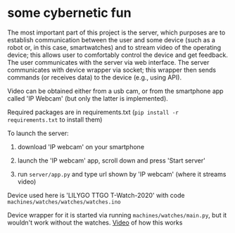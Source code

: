 # some cybernetic fun

The most important part of this project is
the server, which purposes are to establish communication between the user and some 
device (such as a robot or, in this case, smartwatches) and to stream video of the
operating device; this allows user to comfortably control the device and get feedback.
The user communicates with the server via web interface. The server
communicates with device wrapper via socket; this wrapper then sends commands (or 
receives data) to the device (e.g., using API).

Video can be obtained either from a usb cam, or from the smartphone app called
'IP Webcam' (but only the latter is implemented).

Required packages are in requirements.txt (`pip install -r requirements.txt` to install
them)

To launch the server:
1) download 'IP webcam' on your smartphone
   
2) launch the 'IP webcam' app, scroll down and press 'Start server'
   
3) run `server/app.py` and type url shown by 'IP webcam' (where it streams video)

Device used here is 'LILYGO TTGO T-Watch-2020' with code `machines/watches/watches/watches.ino`

Device wrapper for it is started via running `machines/watches/main.py`, but it wouldn't work without the watches.
[Video](https://www.youtube.com/watch?v=EGJngwPtWNg) of how this works